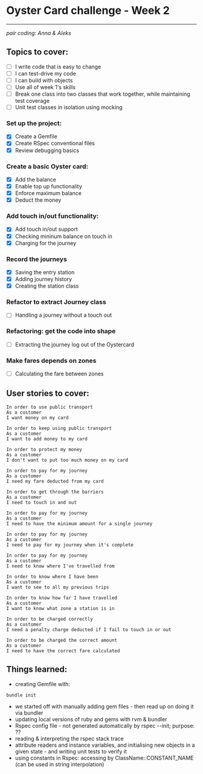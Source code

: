 # Oyster Card challenge - Week 2
---
_pair coding: Anna & Aleks_  

## Topics to cover:

- [ ] I write code that is easy to change  
- [ ] I can test-drive my code  
- [ ] I can build with objects  
- [ ] Use all of week 1's skills 
- [ ] Break one class into two classes that work together, while maintaining test coverage  
- [ ] Unit test classes in isolation using mocking  

### Set up the project:

- [x] Create a Gemfile
- [x] Create RSpec conventional files
- [x] Review debugging basics

### Create a basic Oyster card:
- [x] Add the balance  
- [x] Enable top up functionality  
- [x] Enforce maximum balance  
- [x] Deduct the money  

### Add touch in/out functionality:
- [x] Add touch in/out support  
- [x] Checking mininum balance on touch in  
- [x] Charging for the journey  

### Record the journeys
- [x] Saving the entry station  
- [x] Adding journey history  
- [x] Creating the station class  

### Refactor to extract Journey class
- [ ] Handling a journey without a touch out

### Refactoring: get the code into shape
- [ ] Extracting the journey log out of the Oystercard

### Make fares depends on zones
- [ ] Calculating the fare between zones

## User stories to cover:

```
In order to use public transport
As a customer
I want money on my card

In order to keep using public transport
As a customer
I want to add money to my card

In order to protect my money
As a customer
I don't want to put too much money on my card

In order to pay for my journey
As a customer
I need my fare deducted from my card

In order to get through the barriers
As a customer
I need to touch in and out

In order to pay for my journey
As a customer
I need to have the minimum amount for a single journey

In order to pay for my journey
As a customer
I need to pay for my journey when it's complete

In order to pay for my journey
As a customer
I need to know where I've travelled from

In order to know where I have been
As a customer
I want to see to all my previous trips

In order to know how far I have travelled
As a customer
I want to know what zone a station is in

In order to be charged correctly
As a customer
I need a penalty charge deducted if I fail to touch in or out

In order to be charged the correct amount
As a customer
I need to have the correct fare calculated
```

## Things learned:

- creating Gemfile with:

```
bundle init
```

- we started off with manually adding gem files - then read up on doing it via bundler
- updating local versions of ruby and gems with rvm & bundler
- Rspec config file - not generated automatically by rspec --init; purpose: ??
- reading & interpreting the rspec stack trace
- attribute readers and instance variables, and initialising new objects in a given state - and writing unit tests to verify it
- using constants in Rspec: accessing by ClassName::CONSTANT_NAME (can be used in string interpolation)

